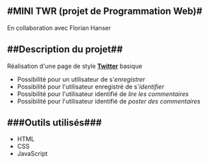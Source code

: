 #MINI TWR (projet de Programmation Web)#
----------
En collaboration avec Florian Hanser

##Description du projet##
----------

  Réalisation d'une page de style [**Twitter**][1] basique

* Possibilité pour un utilisateur de s'*enregistrer*
* Possibilité pour l'utilisateur enregistré de s'*identifier*
* Possibilité pour l'utilisateur identifié de *lire les commentaires*
* Possibilité pour l'utilisateur identifié de *poster des commentaires*

###Outils utilisés###
----------

* HTML
* CSS
* JavaScript

[1]: https://twitter.com/?lang=fr
